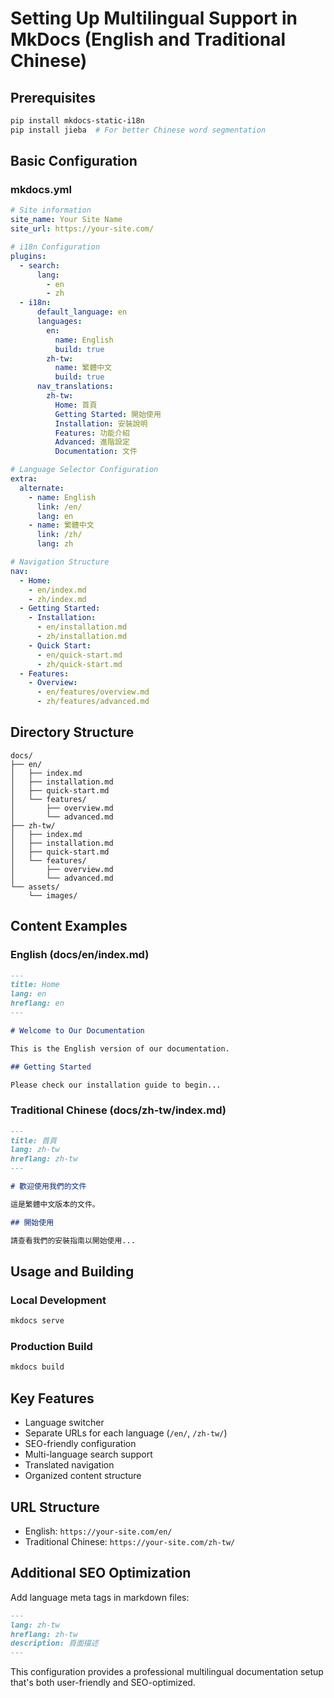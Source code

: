 # Setting Up Multilingual Support in MkDocs (English and Traditional Chinese)

## Prerequisites
```bash
pip install mkdocs-static-i18n
pip install jieba  # For better Chinese word segmentation
```

## Basic Configuration
### mkdocs.yml
```yaml
# Site information
site_name: Your Site Name
site_url: https://your-site.com/

# i18n Configuration
plugins:
  - search:
      lang:
        - en
        - zh
  - i18n:
      default_language: en
      languages:
        en:
          name: English
          build: true
        zh-tw:
          name: 繁體中文
          build: true
      nav_translations:
        zh-tw:
          Home: 首頁
          Getting Started: 開始使用
          Installation: 安裝說明
          Features: 功能介紹
          Advanced: 進階設定
          Documentation: 文件

# Language Selector Configuration
extra:
  alternate:
    - name: English
      link: /en/ 
      lang: en
    - name: 繁體中文
      link: /zh/
      lang: zh

# Navigation Structure
nav:
  - Home: 
    - en/index.md
    - zh/index.md
  - Getting Started:
    - Installation: 
      - en/installation.md
      - zh/installation.md
    - Quick Start: 
      - en/quick-start.md
      - zh/quick-start.md
  - Features:
    - Overview: 
      - en/features/overview.md
      - zh/features/advanced.md
```

## Directory Structure
```
docs/
├── en/
│   ├── index.md
│   ├── installation.md
│   ├── quick-start.md
│   └── features/
│       ├── overview.md
│       └── advanced.md
├── zh-tw/
│   ├── index.md
│   ├── installation.md
│   ├── quick-start.md
│   └── features/
│       ├── overview.md
│       └── advanced.md
└── assets/
    └── images/
```

## Content Examples

### English (docs/en/index.md)
```markdown
---
title: Home
lang: en
hreflang: en
---

# Welcome to Our Documentation

This is the English version of our documentation.

## Getting Started

Please check our installation guide to begin...
```

### Traditional Chinese (docs/zh-tw/index.md)
```markdown
---
title: 首頁
lang: zh-tw
hreflang: zh-tw
---

# 歡迎使用我們的文件

這是繁體中文版本的文件。

## 開始使用

請查看我們的安裝指南以開始使用...
```

## Usage and Building

### Local Development
```bash
mkdocs serve
```

### Production Build
```bash
mkdocs build
```

## Key Features
- Language switcher
- Separate URLs for each language (`/en/`, `/zh-tw/`)
- SEO-friendly configuration
- Multi-language search support
- Translated navigation
- Organized content structure

## URL Structure
- English: `https://your-site.com/en/`
- Traditional Chinese: `https://your-site.com/zh-tw/`

## Additional SEO Optimization
Add language meta tags in markdown files:
```markdown
---
lang: zh-tw
hreflang: zh-tw
description: 頁面描述
---
```

This configuration provides a professional multilingual documentation setup that's both user-friendly and SEO-optimized.